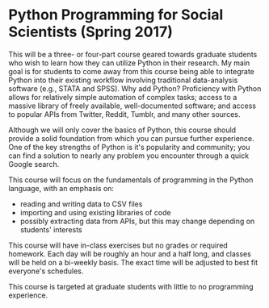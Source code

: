 # Python Programming for Social Scientists (Spring 2017)

This will be a three- or four-part course geared towards graduate students who wish to learn how they can utilize Python in their research. My main goal is for students to come away from this course being able to integrate Python into their existing workflow involving traditional data-analysis software (e.g., STATA and SPSS). Why add Python? Proficiency with Python allows for relatively simple automation of complex tasks; access to a massive library of freely available, well-documented software; and access to popular APIs from Twitter, Reddit, Tumblr, and many other sources. 

Although we will only cover the basics of Python, this course should provide a solid foundation from which you can pursue further experience. One of the key strengths of Python is it's popularity and community; you can find a solution to nearly any problem you encounter through a quick Google search.

This course will focus on the fundamentals of programming in the Python language, with an emphasis on: 

 * reading and writing data to CSV files
 * importing and using existing libraries of code 
 * possibly extracting data from APIs, but this may change depending on students' interests

This course will have in-class exercises but no grades or required homework. Each day will be roughly an hour and a half long, and classes will be held on a bi-weekly basis. The exact time will be adjusted to best fit everyone's schedules.

This course is targeted at graduate students with little to no programming experience.
